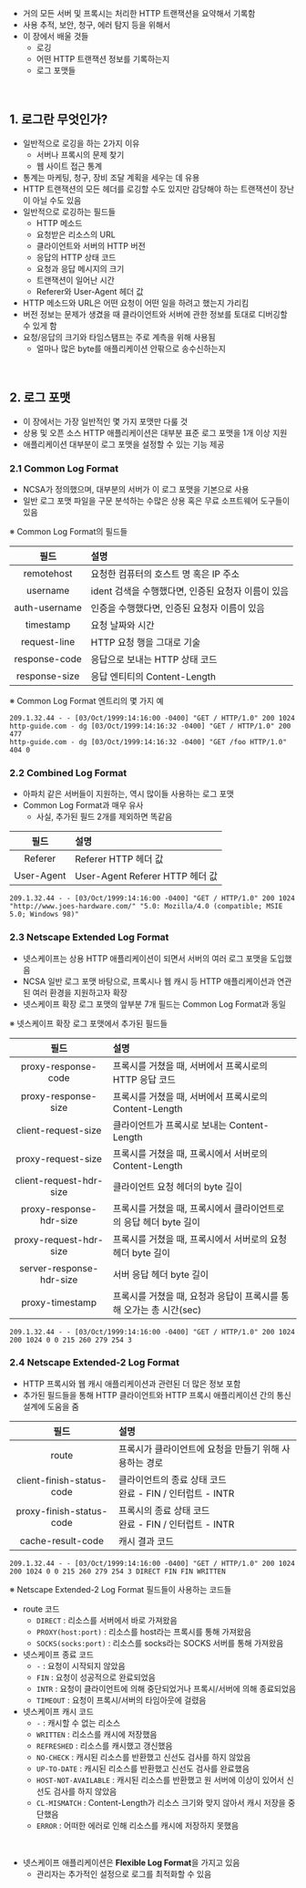 - 거의 모든 서버 및 프록시는 처리한 HTTP 트랜잭션을 요약해서 기록함
- 사용 추적, 보안, 청구, 에러 탐지 등을 위해서
- 이 장에서 배울 것들
  - 로깅
  - 어떤 HTTP 트랜잭션 정보를 기록하는지
  - 로그 포맷들

<br>

## 1. 로그란 무엇인가?

- 일반적으로 로깅을 하는 2가지 이유
  - 서버나 프록시의 문제 찾기
  - 웹 사이트 접근 통계
- 통계는 마케팅, 청구, 장비 조달 계획을 세우는 데 유용
- HTTP 트랜잭션의 모든 헤더를 로깅할 수도 있지만 감당해야 하는 트랜잭션이 장난이 아닐 수도 있음
- 일반적으로 로깅하는 필드들
  - HTTP 메소드
  - 요청받은 리소스의 URL
  - 클라이언트와 서버의 HTTP 버전
  - 응답의 HTTP 상태 코드
  - 요청과 응답 메시지의 크기
  - 트랜잭션이 일어난 시간
  - Referer와 User-Agent 헤더 값
- HTTP 메소드와 URL은 어떤 요청이 어떤 일을 하려고 했는지 가리킴
- 버전 정보는 문제가 생겼을 때 클라이언트와 서버에 관한 정보를 토대로 디버깅할 수 있게 함
- 요청/응답의 크기와 타임스탬프는 주로 계측을 위해 사용됨
  - 얼마나 많은 byte를 애플리케이션 안팎으로 송수신하는지

<br>

## 2. 로그 포맷

- 이 장에서는 가장 일반적인 몇 가지 포맷만 다룰 것
- 상용 및 오픈 소스 HTTP 애플리케이션은 대부분 표준 로그 포맷을 1개 이상 지원
- 애플리케이션 대부분이 로그 포맷을 설정할 수 있는 기능 제공

### 2.1 Common Log Format

- NCSA가 정의했으며, 대부분의 서버가 이 로그 포맷을 기본으로 사용
- 일반 로그 포맷 파일을 구문 분석하는 수많은 상용 혹은 무료 소프트웨어 도구들이 있음

※ Common Log Format의 필드들

|     필드      | 설명                                               |
| :-----------: | :------------------------------------------------- |
|  remotehost   | 요청한 컴퓨터의 호스트 명 혹은 IP 주소             |
|   username    | ident 검색을 수행했다면, 인증된 요청자 이름이 있음 |
| auth-username | 인증을 수행했다면, 인증된 요청자 이름이 있음       |
|   timestamp   | 요청 날짜와 시간                                   |
| request-line  | HTTP 요청 행을 그대로 기술                         |
| response-code | 응답으로 보내는 HTTP 상태 코드                     |
| response-size | 응답 엔티티의 Content-Length                       |

※ Common Log Format 엔트리의 몇 가지 예

```
209.1.32.44 - - [03/Oct/1999:14:16:00 -0400] "GET / HTTP/1.0" 200 1024
http-guide.com - dg [03/Oct/1999:14:16:32 -0400] "GET / HTTP/1.0" 200 477
http-guide.com - dg [03/Oct/1999:14:16:32 -0400] "GET /foo HTTP/1.0" 404 0
```

### 2.2 Combined Log Format

- 아파치 같은 서버들이 지원하는, 역시 많이들 사용하는 로그 포맷
- Common Log Format과 매우 유사
  - 사실, 추가된 필드 2개를 제외하면 똑같음

|    필드    | 설명                            |
| :--------: | :------------------------------ |
|  Referer   | Referer HTTP 헤더 값            |
| User-Agent | User-Agent Referer HTTP 헤더 값 |

```
209.1.32.44 - - [03/Oct/1999:14:16:00 -0400] "GET / HTTP/1.0" 200 1024 "http://www.joes-hardware.com/" "5.0: Mozilla/4.0 (compatible; MSIE 5.0; Windows 98)"
```

### 2.3 Netscape Extended Log Format

- 넷스케이프는 상용 HTTP 애플리케이션이 되면서 서버의 여러 로그 포맷을 도입했음
- NCSA 일반 로그 포맷 바탕으로, 프록시나 웹 캐시 등 HTTP 애플리케이션과 연관된 여러 환경을 지원하고자 확장
- 넷스케이프 확장 로그 포맷의 앞부분 7개 필드는 Common Log Format과 동일

※ 넷스케이프 확장 로그 포맷에서 추가된 필드들

|           필드           | 설명                                                                |
| :----------------------: | :------------------------------------------------------------------ |
|   proxy-response-code    | 프록시를 거쳤을 때, 서버에서 프록시로의 HTTP 응답 코드              |
|   proxy-response-size    | 프록시를 거쳤을 때, 서버에서 프록시로의 Content-Length              |
|   client-request-size    | 클라이언트가 프록시로 보내는 Content-Length                         |
|    proxy-request-size    | 프록시를 거쳤을 때, 프록시에서 서버로의 Content-Length              |
| client-request-hdr-size  | 클라이언트 요청 헤더의 byte 길이                                    |
| proxy-response-hdr-size  | 프록시를 거쳤을 때, 프록시에서 클라이언트로의 응답 헤더 byte 길이   |
|  proxy-request-hdr-size  | 프록시를 거쳤을 때, 프록시에서 서버로의 요청 헤더 byte 길이         |
| server-response-hdr-size | 서버 응답 헤더 byte 길이                                            |
|     proxy-timestamp      | 프록시를 거쳤을 때, 요청과 응답이 프록시를 통해 오가는 총 시간(sec) |

```
209.1.32.44 - - [03/Oct/1999:14:16:00 -0400] "GET / HTTP/1.0" 200 1024 200 1024 0 0 215 260 279 254 3
```

### 2.4 Netscape Extended-2 Log Format

- HTTP 프록시와 웹 캐시 애플리케이션과 관련된 더 많은 정보 포함
- 추가된 필드들을 통해 HTTP 클라이언트와 HTTP 프록시 애플리케이션 간의 통신 설계에 도움을 줌

|           필드            | 설명                                                        |
| :-----------------------: | :---------------------------------------------------------- |
|           route           | 프록시가 클라이언트에 요청을 만들기 위해 사용하는 경로      |
| client-finish-status-code | 클라이언트의 종료 상태 코드<br>완료 - FIN / 인터럽트 - INTR |
| proxy-finish-status-code  | 프록시의 종료 상태 코드<br>완료 - FIN / 인터럽트 - INTR     |
|     cache-result-code     | 캐시 결과 코드                                              |

```
209.1.32.44 - - [03/Oct/1999:14:16:00 -0400] "GET / HTTP/1.0" 200 1024 200 1024 0 0 215 260 279 254 3 DIRECT FIN FIN WRITTEN
```

※ Netscape Extended-2 Log Format 필드들이 사용하는 코드들

- route 코드
  - `DIRECT` : 리소스를 서버에서 바로 가져왔음
  - `PROXY(host:port)` : 리소스를 host라는 프록시를 통해 가져왔음
  - `SOCKS(socks:port)` : 리소스를 socks라는 SOCKS 서버를 통해 가져왔음
- 넷스케이프 종료 코드
  - `-` : 요청이 시작되지 않았음
  - `FIN` : 요청이 성공적으로 완료되었음
  - `INTR` : 요청이 클라이언트에 의해 중단되었거나 프록시/서버에 의해 종료되었음
  - `TIMEOUT` : 요청이 프록시/서버의 타임아웃에 걸렸음
- 넷스케이프 캐시 코드
  - `-` : 캐시할 수 없는 리소스
  - `WRITTEN` : 리소스를 캐시에 저장했음
  - `REFRESHED` : 리소스를 캐시했고 갱신했음
  - `NO-CHECK` : 캐시된 리소스를 반환했고 신선도 검사를 하지 않았음
  - `UP-TO-DATE` : 캐시된 리소스를 반환했고 신선도 검사를 완료했음
  - `HOST-NOT-AVAILABLE` : 캐시된 리소스를 반환했고 원 서버에 이상이 있어서 신선도 검사를 하지 않았음
  - `CL-MISMATCH` : Content-Length가 리소스 크기와 맞지 않아서 캐시 저장을 중단했음
  - `ERROR` : 어떠한 에러로 인해 리소스를 캐시에 저장하지 못했음

<br>

- 넷스케이프 애플리케이션은 **Flexible Log Format**을 가지고 있음
  - 관리자는 추가적인 설정으로 로그를 최적화할 수 있음
